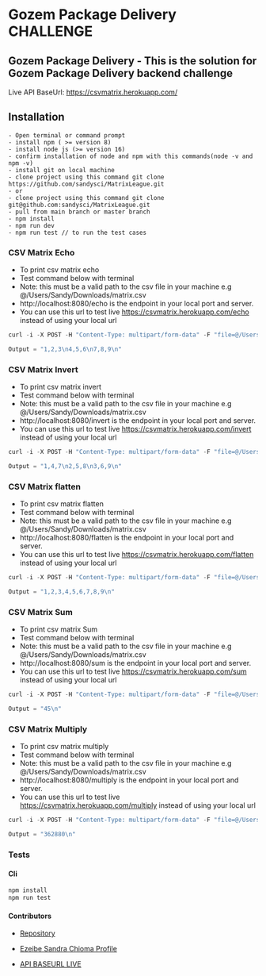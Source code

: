 Gozem Package Delivery CHALLENGE 
===========
Gozem Package Delivery - This is the solution for Gozem Package Delivery backend challenge
---------------
Live API BaseUrl: https://csvmatrix.herokuapp.com/

## Installation
```
- Open terminal or command prompt
- install npm ( >= version 8)
- install node js (>= version 16)
- confirm installation of node and npm with this commands(node -v and npm -v)
- install git on local machine
- clone project using this command git clone https://github.com/sandysci/MatrixLeague.git
- or 
- clone project using this command git clone git@github.com:sandysci/MatrixLeague.git
- pull from main branch or master branch 
- npm install
- npm run dev 
- npm run test // to run the test cases 

```


### CSV Matrix Echo  
- To print csv matrix echo
- Test command below with terminal 
- Note: this must be a valid path to the csv file in your machine e.g @/Users/Sandy/Downloads/matrix.csv
- http://localhost:8080/echo is the endpoint in your local port and server.
- You can use this url to test live https://csvmatrix.herokuapp.com/echo instead of using your local url
```javascript
curl -i -X POST -H "Content-Type: multipart/form-data" -F "file=@/Users/Sandy/Downloads/matrix.csv" http://localhost:8080/echo

Output = "1,2,3\n4,5,6\n7,8,9\n"
```
### CSV Matrix Invert  
- To print csv matrix invert
- Test command below with terminal 
- Note: this must be a valid path to the csv file in your machine e.g @/Users/Sandy/Downloads/matrix.csv
- http://localhost:8080/invert is the endpoint in your local port and server.
- You can use this url to test live https://csvmatrix.herokuapp.com/invert instead of using your local url
```javascript
curl -i -X POST -H "Content-Type: multipart/form-data" -F "file=@/Users/Sandy/Downloads/matrix.csv" http://localhost:8080/invert

Output = "1,4,7\n2,5,8\n3,6,9\n"
```

### CSV Matrix flatten  
- To print csv matrix flatten
- Test command below with terminal 
- Note: this must be a valid path to the csv file in your machine e.g @/Users/Sandy/Downloads/matrix.csv
- http://localhost:8080/flatten is the endpoint in your local port and server.
- You can use this url to test live https://csvmatrix.herokuapp.com/flatten instead of using your local url
```javascript
curl -i -X POST -H "Content-Type: multipart/form-data" -F "file=@/Users/Sandy/Downloads/matrix.csv" http://localhost:8080/flatten

Output = "1,2,3,4,5,6,7,8,9\n"
```

### CSV Matrix Sum  
- To print csv matrix Sum
- Test command below with terminal 
- Note: this must be a valid path to the csv file in your machine e.g @/Users/Sandy/Downloads/matrix.csv
- http://localhost:8080/sum is the endpoint in your local port and server.
- You can use this url to test live https://csvmatrix.herokuapp.com/sum instead of using your local url
```javascript
curl -i -X POST -H "Content-Type: multipart/form-data" -F "file=@/Users/Sandy/Downloads/matrix.csv" http://localhost:8080/sum

Output = "45\n"
```

### CSV Matrix Multiply  
- To print csv matrix multiply
- Test command below with terminal 
- Note: this must be a valid path to the csv file in your machine e.g @/Users/Sandy/Downloads/matrix.csv
- http://localhost:8080/multiply is the endpoint in your local port and server.
- You can use this url to test live https://csvmatrix.herokuapp.com/multiply instead of using your local url
```javascript
curl -i -X POST -H "Content-Type: multipart/form-data" -F "file=@/Users/Sandy/Downloads/matrix.csv" http://localhost:8080/multiply

Output = "362880\n"
```

### Tests
#### Cli
```bash
npm install
npm run test
```

#### Contributors

- [Repository](https://github.com/sandysci/MatrixLeague.git)

- [Ezeibe Sandra Chioma Profile](https://queenofcodes.herokuapp.com)

- [API BASEURL LIVE](https://csvmatrix.herokuapp.com/)
